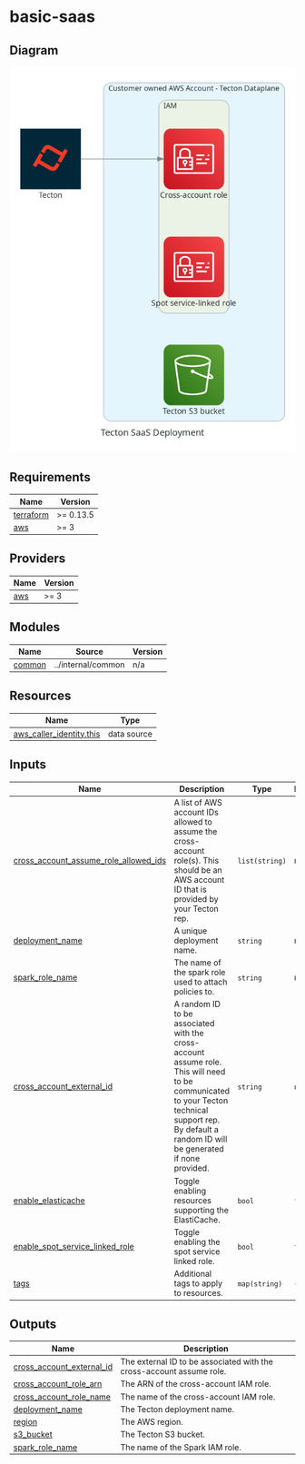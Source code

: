 # basic-saas

## Diagram

![diagram](diagram.png)

<!-- BEGINNING OF PRE-COMMIT-TERRAFORM DOCS HOOK -->
## Requirements

| Name | Version |
|------|---------|
| <a name="requirement_terraform"></a> [terraform](#requirement\_terraform) | >= 0.13.5 |
| <a name="requirement_aws"></a> [aws](#requirement\_aws) | >= 3 |

## Providers

| Name | Version |
|------|---------|
| <a name="provider_aws"></a> [aws](#provider\_aws) | >= 3 |

## Modules

| Name | Source | Version |
|------|--------|---------|
| <a name="module_common"></a> [common](#module\_common) | ../internal/common | n/a |

## Resources

| Name | Type |
|------|------|
| [aws_caller_identity.this](https://registry.terraform.io/providers/hashicorp/aws/latest/docs/data-sources/caller_identity) | data source |

## Inputs

| Name | Description | Type | Default | Required |
|------|-------------|------|---------|:--------:|
| <a name="input_cross_account_assume_role_allowed_ids"></a> [cross\_account\_assume\_role\_allowed\_ids](#input\_cross\_account\_assume\_role\_allowed\_ids) | A list of AWS account IDs allowed to assume the cross-account role(s). This should be an<br>AWS account ID that is provided by your Tecton rep. | `list(string)` | n/a | yes |
| <a name="input_deployment_name"></a> [deployment\_name](#input\_deployment\_name) | A unique deployment name. | `string` | n/a | yes |
| <a name="input_spark_role_name"></a> [spark\_role\_name](#input\_spark\_role\_name) | The name of the spark role used to attach policies to. | `string` | n/a | yes |
| <a name="input_cross_account_external_id"></a> [cross\_account\_external\_id](#input\_cross\_account\_external\_id) | A random ID to be associated with the cross-account assume role. This will need to be<br>communicated to your Tecton technical support rep. By default a random ID will be generated if none<br>provided. | `string` | `null` | no |
| <a name="input_enable_elasticache"></a> [enable\_elasticache](#input\_enable\_elasticache) | Toggle enabling resources supporting the ElastiCache. | `bool` | `false` | no |
| <a name="input_enable_spot_service_linked_role"></a> [enable\_spot\_service\_linked\_role](#input\_enable\_spot\_service\_linked\_role) | Toggle enabling the spot service linked role. | `bool` | `true` | no |
| <a name="input_tags"></a> [tags](#input\_tags) | Additional tags to apply to resources. | `map(string)` | `{}` | no |

## Outputs

| Name | Description |
|------|-------------|
| <a name="output_cross_account_external_id"></a> [cross\_account\_external\_id](#output\_cross\_account\_external\_id) | The external ID to be associated with the cross-account assume role. |
| <a name="output_cross_account_role_arn"></a> [cross\_account\_role\_arn](#output\_cross\_account\_role\_arn) | The ARN of the cross-account IAM role. |
| <a name="output_cross_account_role_name"></a> [cross\_account\_role\_name](#output\_cross\_account\_role\_name) | The name of the cross-account IAM role. |
| <a name="output_deployment_name"></a> [deployment\_name](#output\_deployment\_name) | The Tecton deployment name. |
| <a name="output_region"></a> [region](#output\_region) | The AWS region. |
| <a name="output_s3_bucket"></a> [s3\_bucket](#output\_s3\_bucket) | The Tecton S3 bucket. |
| <a name="output_spark_role_name"></a> [spark\_role\_name](#output\_spark\_role\_name) | The name of the Spark IAM role. |
<!-- END OF PRE-COMMIT-TERRAFORM DOCS HOOK -->
